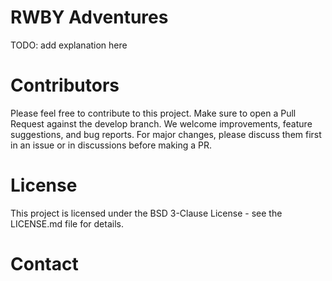 # RWBY Adventures

TODO: add explanation here

# Contributors

Please feel free to contribute to this project. Make sure to open a Pull Request against the develop branch. We welcome improvements, feature suggestions, and bug reports. For major changes, please discuss them first in an issue or in discussions before making a PR.

# License

This project is licensed under the BSD 3-Clause License - see the LICENSE.md file for details.

# Contact
